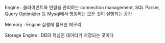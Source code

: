 Engine : 클라이언트와 연결을 관리하는 connection management, SQL Parser, Query Optimizier 등 Mysql에서 행동하는 모든 것이 실행되는 공간

Memory : Engine 실행에 필요한 메모리

Storage Engine : DB의 핵심인 데이터가 저장되는 곳이다